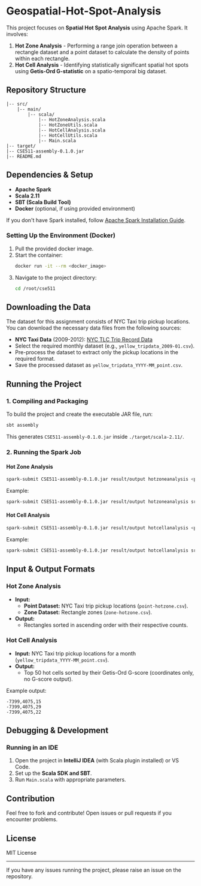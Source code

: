 # Geospatial-Hot-Spot-Analysis
This project  focuses on **Spatial Hot Spot Analysis** using Apache Spark. It involves:

1. **Hot Zone Analysis** - Performing a range join operation between a rectangle dataset and a point dataset to calculate the density of points within each rectangle.
2. **Hot Cell Analysis** - Identifying statistically significant spatial hot spots using **Getis-Ord G-statistic** on a spatio-temporal big dataset.

## Repository Structure
```
|-- src/
    |-- main/
        |-- scala/
            |-- HotZoneAnalysis.scala
            |-- HotZoneUtils.scala
            |-- HotCellAnalysis.scala
            |-- HotCellUtils.scala
            |-- Main.scala
|-- target/
|-- CSE511-assembly-0.1.0.jar
|-- README.md
```

## Dependencies & Setup
- **Apache Spark**
- **Scala 2.11**
- **SBT (Scala Build Tool)**
- **Docker** (optional, if using provided environment)

If you don't have Spark installed, follow [Apache Spark Installation Guide](https://spark.apache.org/downloads.html).

### Setting Up the Environment (Docker)
1. Pull the provided docker image.
2. Start the container:
   ```sh
   docker run -it --rm <docker_image>
   ```
3. Navigate to the project directory:
   ```sh
   cd /root/cse511
   ```

## Downloading the Data
The dataset for this assignment consists of NYC Taxi trip pickup locations. You can download the necessary data files from the following sources:
- **NYC Taxi Data** (2009-2012): [NYC TLC Trip Record Data](https://www.nyc.gov/site/tlc/about/tlc-trip-record-data.page)
- Select the required monthly dataset (e.g., `yellow_tripdata_2009-01.csv`).
- Pre-process the dataset to extract only the pickup locations in the required format.
- Save the processed dataset as `yellow_tripdata_YYYY-MM_point.csv`.

## Running the Project
### 1. Compiling and Packaging
To build the project and create the executable JAR file, run:
```sh
sbt assembly
```
This generates `CSE511-assembly-0.1.0.jar` inside `./target/scala-2.11/`.

### 2. Running the Spark Job
#### Hot Zone Analysis
```sh
spark-submit CSE511-assembly-0.1.0.jar result/output hotzoneanalysis <path_to_point_data> <path_to_zone_data>
```
Example:
```sh
spark-submit CSE511-assembly-0.1.0.jar result/output hotzoneanalysis src/resources/point-hotzone.csv src/resources/zone-hotzone.csv
```

#### Hot Cell Analysis
```sh
spark-submit CSE511-assembly-0.1.0.jar result/output hotcellanalysis <path_to_nyc_taxi_data>
```
Example:
```sh
spark-submit CSE511-assembly-0.1.0.jar result/output hotcellanalysis src/resources/yellow_tripdata_2009-01_point.csv
```

## Input & Output Formats
### Hot Zone Analysis
- **Input:**
  - **Point Dataset:** NYC Taxi trip pickup locations (`point-hotzone.csv`).
  - **Zone Dataset:** Rectangle zones (`zone-hotzone.csv`).
- **Output:**
  - Rectangles sorted in ascending order with their respective counts.

### Hot Cell Analysis
- **Input:** NYC Taxi trip pickup locations for a month (`yellow_tripdata_YYYY-MM_point.csv`).
- **Output:**
  - Top 50 hot cells sorted by their Getis-Ord G-score (coordinates only, no G-score output).

Example output:
```
-7399,4075,15
-7399,4075,29
-7399,4075,22
```

## Debugging & Development
### Running in an IDE
1. Open the project in **IntelliJ IDEA** (with Scala plugin installed) or VS Code.
2. Set up the **Scala SDK and SBT**.
3. Run `Main.scala` with appropriate parameters.

## Contribution
Feel free to fork and contribute! Open issues or pull requests if you encounter problems.

## License
MIT License

---
If you have any issues running the project, please raise an issue on the repository.
